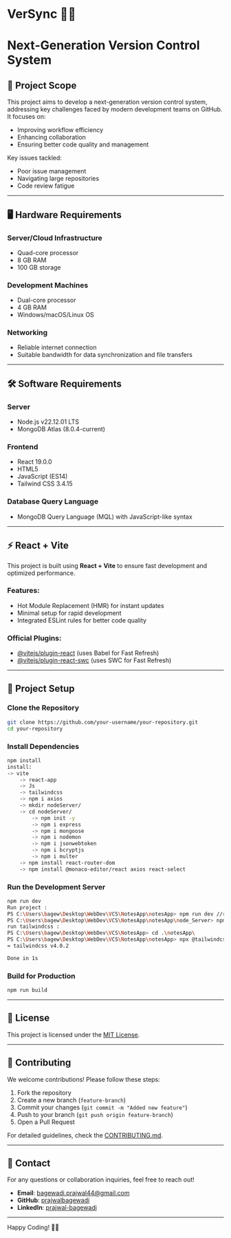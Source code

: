 # VerSync 🚀🚀
# Next-Generation Version Control System

## 🚀 Project Scope
This project aims to develop a next-generation version control system, addressing key challenges faced by modern development teams on GitHub. It focuses on:
- Improving workflow efficiency
- Enhancing collaboration
- Ensuring better code quality and management

Key issues tackled:
- Poor issue management
- Navigating large repositories
- Code review fatigue

---

## 🖥 Hardware Requirements
### **Server/Cloud Infrastructure**
- Quad-core processor
- 8 GB RAM
- 100 GB storage

### **Development Machines**
- Dual-core processor
- 4 GB RAM
- Windows/macOS/Linux OS

### **Networking**
- Reliable internet connection
- Suitable bandwidth for data synchronization and file transfers

---

## 🛠 Software Requirements
### **Server**
- Node.js v22.12.01 LTS
- MongoDB Atlas (8.0.4-current)

### **Frontend**
- React 19.0.0
- HTML5
- JavaScript (ES14)
- Tailwind CSS 3.4.15

### **Database Query Language**
- MongoDB Query Language (MQL) with JavaScript-like syntax

---

## ⚡ React + Vite
This project is built using **React + Vite** to ensure fast development and optimized performance.

### Features:
- Hot Module Replacement (HMR) for instant updates
- Minimal setup for rapid development
- Integrated ESLint rules for better code quality

### Official Plugins:
- [@vitejs/plugin-react](https://github.com/vitejs/vite-plugin-react/blob/main/packages/plugin-react/README.md) (uses Babel for Fast Refresh)
- [@vitejs/plugin-react-swc](https://github.com/vitejs/vite-plugin-react-swc) (uses SWC for Fast Refresh)

---

## 📂 Project Setup
### **Clone the Repository**
```sh
git clone https://github.com/your-username/your-repository.git
cd your-repository
```

### **Install Dependencies**
```sh
npm install
install:
-> vite 
	-> react-app
	-> Js
	-> tailwindcss
    -> npm i axios
    -> mkdir nodeServer/
	-> cd nodeServer/
		-> npm init -y
		-> npm i express
        -> npm i mongoose
        -> npm i nodemon
		-> npm i jsonwebtoken
		-> npm i bcryptjs
		-> npm i multer
	-> npm install react-router-dom 
	-> npm install @monaco-editor/react axios react-select

```

### **Run the Development Server**
```sh
npm run dev
Run project :
PS C:\Users\bagew\Desktop\WebDev\VCS\NotesApp\notesApp> npm run dev //run frontend
PS C:\Users\bagew\Desktop\WebDev\VCS\NotesApp\notesApp\node_Server> npm run dev //run backend
run tailwindcss :
PS C:\Users\bagew\Desktop\WebDev\VCS\NotesApp> cd .\notesApp\
PS C:\Users\bagew\Desktop\WebDev\VCS\NotesApp\notesApp> npx @tailwindcss/cli -i ./src/input.css -o ./src/output.css --watch
≈ tailwindcss v4.0.2

Done in 1s

```

### **Build for Production**
```sh
npm run build
```

---

## 📜 License
This project is licensed under the [MIT License](LICENSE).

---

## 🤝 Contributing
We welcome contributions! Please follow these steps:
1. Fork the repository
2. Create a new branch (`feature-branch`)
3. Commit your changes (`git commit -m "Added new feature"`)
4. Push to your branch (`git push origin feature-branch`)
5. Open a Pull Request

For detailed guidelines, check the [CONTRIBUTING.md](CONTRIBUTING.md).

---

## 📧 Contact
For any questions or collaboration inquiries, feel free to reach out!

- **Email**: bagewadi.prajwal44@gmail.com
- **GitHub**: [prajwalbagewadi](https://github.com/prajwalbagewadi)
- **LinkedIn**: [prajwal-bagewadi](linkedin.com/in/prajwal-bagewadi-046128202/)

---

Happy Coding! 🎉🚀

